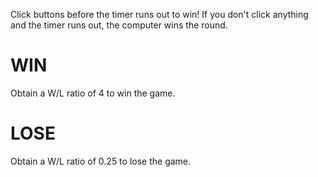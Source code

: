 Click buttons before the timer runs out to win! If you don't click anything and the timer runs out, the computer wins the round.

# WIN
Obtain a W/L ratio of 4 to win the game.

# LOSE
Obtain a W/L ratio of 0.25 to lose the game.